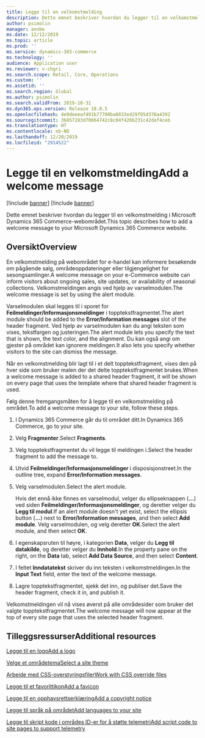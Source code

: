 ```yaml
---
title: Legge til en velkomstmelding
description: Dette emnet beskriver hvordan du legger til en velkomstmelding i Microsoft Dynamics 365 Commerce-webområdet.
author: psimolin
manager: annbe
ms.date: 12/12/2019
ms.topic: article
ms.prod: ''
ms.service: dynamics-365-commerce
ms.technology: ''
audience: Application user
ms.reviewer: v-chgri
ms.search.scope: Retail, Core, Operations
ms.custom: ''
ms.assetid: ''
ms.search.region: Global
ms.author: psimolin
ms.search.validFrom: 2019-10-31
ms.dyn365.ops.version: Release 10.0.5
ms.openlocfilehash: 4e9deeeaf491b77700ba0833e429f05d376a4392
ms.sourcegitcommit: 36857283d70664742c8c04f426b231c42daf4ceb
ms.translationtype: HT
ms.contentlocale: nb-NO
ms.lasthandoff: 12/20/2019
ms.locfileid: "2914522"
---
```

# <a name="add-a-welcome-message"></a><span data-ttu-id="f4507-103">Legge til en velkomstmelding</span><span class="sxs-lookup"><span data-stu-id="f4507-103">Add a welcome message</span></span>

[!include [banner](includes/preview-banner.md)]
[!include [banner](includes/banner.md)]

<span data-ttu-id="f4507-104">Dette emnet beskriver hvordan du legger til en velkomstmelding i Microsoft Dynamics 365 Commerce-webområdet.</span><span class="sxs-lookup"><span data-stu-id="f4507-104">This topic describes how to add a welcome message to your Microsoft Dynamics 365 Commerce website.</span></span>

## <a name="overview"></a><span data-ttu-id="f4507-105">Oversikt</span><span class="sxs-lookup"><span data-stu-id="f4507-105">Overview</span></span>

<span data-ttu-id="f4507-106">En velkomstmelding på webområdet for e-handel kan informere besøkende om pågående salg, områdeoppdateringer eller tilgjengelighet for sesongsamlinger.</span><span class="sxs-lookup"><span data-stu-id="f4507-106">A welcome message on your e-Commerce website can inform visitors about ongoing sales, site updates, or availability of seasonal collections.</span></span> <span data-ttu-id="f4507-107">Velkomstmeldingen angis ved hjelp av varselmodulen.</span><span class="sxs-lookup"><span data-stu-id="f4507-107">The welcome message is set by using the alert module.</span></span>

<span data-ttu-id="f4507-108">Varselmodulen skal legges til i sporet for **Feilmeldinger/Informasjonsmeldinger** i topptekstfragmentet.</span><span class="sxs-lookup"><span data-stu-id="f4507-108">The alert module should be added to the **Error/Information messages** slot of the header fragment.</span></span> <span data-ttu-id="f4507-109">Ved hjelp av varselmodulen kan du angi teksten som vises, tekstfargen og justeringen.</span><span class="sxs-lookup"><span data-stu-id="f4507-109">The alert module lets you specify the text that is shown, the text color, and the alignment.</span></span> <span data-ttu-id="f4507-110">Du kan også angi om gjester på området kan ignorere meldingen.</span><span class="sxs-lookup"><span data-stu-id="f4507-110">It also lets you specify whether visitors to the site can dismiss the message.</span></span>

<span data-ttu-id="f4507-111">Når en velkomstmelding blir lagt til i et delt topptekstfragment, vises den på hver side som bruker malen der det delte topptekstfragmentet brukes.</span><span class="sxs-lookup"><span data-stu-id="f4507-111">When a welcome message is added to a shared header fragment, it will be shown on every page that uses the template where that shared header fragment is used.</span></span>

<span data-ttu-id="f4507-112">Følg denne fremgangsmåten for å legge til en velkomstmelding på området.</span><span class="sxs-lookup"><span data-stu-id="f4507-112">To add a welcome message to your site, follow these steps.</span></span>

1. <span data-ttu-id="f4507-113">I Dynamics 365 Commerce går du til området ditt.</span><span class="sxs-lookup"><span data-stu-id="f4507-113">In Dynamics 365 Commerce, go to your site.</span></span>
1. <span data-ttu-id="f4507-114">Velg **Fragmenter**.</span><span class="sxs-lookup"><span data-stu-id="f4507-114">Select **Fragments**.</span></span>
1. <span data-ttu-id="f4507-115">Velg topptekstfragmentet du vil legge til meldingen i.</span><span class="sxs-lookup"><span data-stu-id="f4507-115">Select the header fragment to add the message to.</span></span>
1. <span data-ttu-id="f4507-116">Utvid **Feilmeldinger/Informasjonsmeldinger** i disposisjonstreet.</span><span class="sxs-lookup"><span data-stu-id="f4507-116">In the outline tree, expand **Error/Information messages**.</span></span>
1. <span data-ttu-id="f4507-117">Velg varselmodulen.</span><span class="sxs-lookup"><span data-stu-id="f4507-117">Select the alert module.</span></span>

    <span data-ttu-id="f4507-118">Hvis det ennå ikke finnes en varselmodul, velger du ellipseknappen (**...**) ved siden **Feilmeldinger/Informasjonsmeldinger**, og deretter velger du **Legg til modul**.</span><span class="sxs-lookup"><span data-stu-id="f4507-118">If an alert module doesn't yet exist, select the ellipsis button (**...**) next to **Error/Information messages**, and then select **Add module**.</span></span> <span data-ttu-id="f4507-119">Velg varselmodulen, og velg deretter **OK**.</span><span class="sxs-lookup"><span data-stu-id="f4507-119">Select the alert module, and then select **OK**.</span></span>

1. <span data-ttu-id="f4507-120">I egenskapsruten til høyre, i kategorien **Data**, velger du **Legg til datakilde**, og deretter velger du **Innhold**.</span><span class="sxs-lookup"><span data-stu-id="f4507-120">In the property pane on the right, on the **Data** tab, select **Add Data Source**, and then select **Content**.</span></span>
1. <span data-ttu-id="f4507-121">I feltet **Inndatatekst** skriver du inn teksten i velkomstmeldingen.</span><span class="sxs-lookup"><span data-stu-id="f4507-121">In the **Input Text** field, enter the text of the welcome message.</span></span>
1. <span data-ttu-id="f4507-122">Lagre topptekstfragmentet, sjekk det inn, og publiser det.</span><span class="sxs-lookup"><span data-stu-id="f4507-122">Save the header fragment, check it in, and publish it.</span></span>

<span data-ttu-id="f4507-123">Velkomstmeldingen vil nå vises øverst på alle områdesider som bruker det valgte topptekstfragmentet.</span><span class="sxs-lookup"><span data-stu-id="f4507-123">The welcome message will now appear at the top of every site page that uses the selected header fragment.</span></span>

## <a name="additional-resources"></a><span data-ttu-id="f4507-124">Tilleggsressurser</span><span class="sxs-lookup"><span data-stu-id="f4507-124">Additional resources</span></span>

[<span data-ttu-id="f4507-125">Legge til en logo</span><span class="sxs-lookup"><span data-stu-id="f4507-125">Add a logo</span></span>](add-logo.md)

[<span data-ttu-id="f4507-126">Velge et områdetema</span><span class="sxs-lookup"><span data-stu-id="f4507-126">Select a site theme</span></span>](select-site-theme.md)

[<span data-ttu-id="f4507-127">Arbeide med CSS-overstyringsfiler</span><span class="sxs-lookup"><span data-stu-id="f4507-127">Work with CSS override files</span></span>](css-override-files.md)

[<span data-ttu-id="f4507-128">Legge til et favorittikon</span><span class="sxs-lookup"><span data-stu-id="f4507-128">Add a favicon</span></span>](add-favicon.md)

[<span data-ttu-id="f4507-129">Legge til en opphavsrettserklæring</span><span class="sxs-lookup"><span data-stu-id="f4507-129">Add a copyright notice</span></span>](add-copyright-notice.md)

[<span data-ttu-id="f4507-130">Legge til språk på området</span><span class="sxs-lookup"><span data-stu-id="f4507-130">Add languages to your site</span></span>](add-languages-to-site.md)

[<span data-ttu-id="f4507-131">Legge til skript kode i områdes ID-er for å støtte telemetri</span><span class="sxs-lookup"><span data-stu-id="f4507-131">Add script code to site pages to support telemetry</span></span>](add-telemetry.md)

